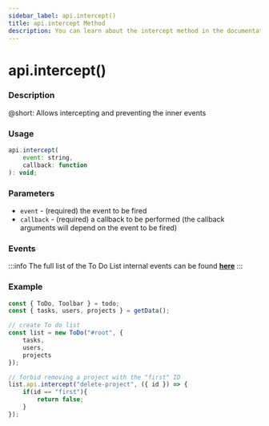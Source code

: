 ```yaml
---
sidebar_label: api.intercept()
title: api.intercept Method
description: You can learn about the intercept method in the documentation of the DHTMLX JavaScript To Do List library. Browse developer guides and API reference, try out code examples and live demos, and download a free 30-day evaluation version of DHTMLX To Do List.
---
```


# api.intercept()

### Description

@short: Allows intercepting and preventing the inner events

### Usage

~~~js
api.intercept(
    event: string,
    callback: function
): void;
~~~

### Parameters

- `event` - (required) the event to be fired
- `callback` - (required) a callback to be performed (the callback arguments will depend on the event to be fired)

### Events

:::info
The full list of the To Do List internal events can be found [**here**](api/overview/events_overview.md)
:::

### Example

~~~js {12-16}
const { ToDo, Toolbar } = todo;
const { tasks, users, projects } = getData();

// create To do list
const list = new ToDo("#root", {
    tasks,
    users,
	projects
});

// forbid removing a project with the "first" ID
list.api.intercept("delete-project", ({ id }) => {
    if(id == "first"){
        return false;
    }
});
~~~